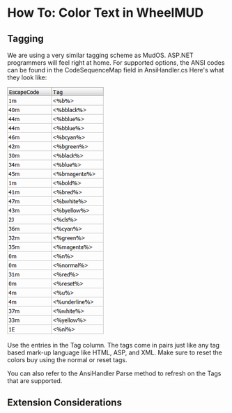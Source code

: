 # How To: Color Text in WheelMUD

## Tagging
We are using a very similar tagging scheme as MudOS.
ASP.NET programmers will feel right at home.
For supported options, the ANSI codes can be found in the CodeSequenceMap field in AnsiHandler.cs 
Here's what they look like:

![ANSI_Codes](img/ANSICodesInWM.gif)

Use the entries in the Tag column.
The tags come in pairs just like any tag based mark-up language like HTML, ASP, and XML. Make sure to reset the colors buy using the normal or reset tags.

You can also refer to the AnsiHandler Parse method to refresh on the Tags that are supported.

## Extension Considerations
